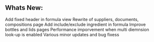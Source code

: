 Whats New:
----------------------
Add fixed header in formula view
Rewrite of suppliers, documents, compositions page
Add include/exclude ingredient in formula
Improve bottles and lids pages
Performance imporvement when multi diemnsion look-up is enabled
Various minor updates and bug fixess